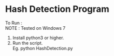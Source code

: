 # Hash Detection Program

To Run :          
NOTE : Tested on Windows 7
1. Install python3 or higher.          
2. Run the script.          
Eg. python HashDetection.py
